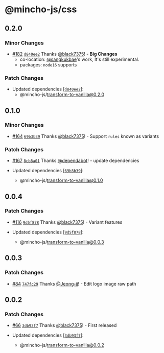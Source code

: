# @mincho-js/css

## 0.2.0

### Minor Changes

- [#182](https://github.com/mincho-js/mincho/pull/182) [`d840ee2`](https://github.com/mincho-js/mincho/commit/d840ee2979fe23a0ddd97b9e182638b94ccf0d98) Thanks [@black7375](https://github.com/black7375)! - **Big Changes**
  - co-location: [@sangkukbae](https://github.com/sangkukbae)'s work, It's still experimental.
  - packages: `node16` supports

### Patch Changes

- Updated dependencies [[`d840ee2`](https://github.com/mincho-js/mincho/commit/d840ee2979fe23a0ddd97b9e182638b94ccf0d98)]:
  - @mincho-js/transform-to-vanilla@0.2.0

## 0.1.0

### Minor Changes

- [#164](https://github.com/mincho-js/mincho/pull/164) [`69b3b39`](https://github.com/mincho-js/mincho/commit/69b3b3990e3507da43ee68058a2d02ee28aef26a) Thanks [@black7375](https://github.com/black7375)! - Support `rules` known as variants

### Patch Changes

- [#167](https://github.com/mincho-js/mincho/pull/167) [`8cb8a01`](https://github.com/mincho-js/mincho/commit/8cb8a01e378ade3a881098e65f57509eaef0c8c2) Thanks [@dependabot](https://github.com/apps/dependabot)! - update dependencies

- Updated dependencies [[`69b3b39`](https://github.com/mincho-js/mincho/commit/69b3b3990e3507da43ee68058a2d02ee28aef26a)]:
  - @mincho-js/transform-to-vanilla@0.1.0

## 0.0.4

### Patch Changes

- [#116](https://github.com/mincho-js/mincho/pull/116) [`9d5f878`](https://github.com/mincho-js/mincho/commit/9d5f878754e216b21fa233e215b25523c822a9a7) Thanks [@black7375](https://github.com/black7375)! - Variant features

- Updated dependencies [[`9d5f878`](https://github.com/mincho-js/mincho/commit/9d5f878754e216b21fa233e215b25523c822a9a7)]:
  - @mincho-js/transform-to-vanilla@0.0.3

## 0.0.3

### Patch Changes

- [#84](https://github.com/mincho-js/mincho/pull/84) [`747fc29`](https://github.com/mincho-js/mincho/commit/747fc29ef35ad113981bb31ac2e7617dc280d05b) Thanks [@Jeong-jj](https://github.com/Jeong-jj)! - Edit logo image raw path

## 0.0.2

### Patch Changes

- [#66](https://github.com/mincho-js/mincho/pull/66) [`3db93f7`](https://github.com/mincho-js/mincho/commit/3db93f706ee39bd4365891e5c8fd25c66609a99f) Thanks [@black7375](https://github.com/black7375)! - First released

- Updated dependencies [[`3db93f7`](https://github.com/mincho-js/mincho/commit/3db93f706ee39bd4365891e5c8fd25c66609a99f)]:
  - @mincho-js/transform-to-vanilla@0.0.2
